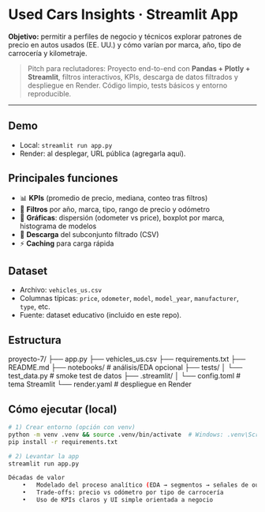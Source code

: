 # Used Cars Insights · Streamlit App

**Objetivo:** permitir a perfiles de negocio y técnicos explorar patrones de precio en autos usados (EE. UU.) y cómo varían por marca, año, tipo de carrocería y kilometraje.

> Pitch para reclutadores: Proyecto end-to-end con **Pandas + Plotly + Streamlit**, filtros interactivos, KPIs, descarga de datos filtrados y despliegue en Render. Código limpio, tests básicos y entorno reproducible.

---

## Demo
- Local: `streamlit run app.py`
- Render: al desplegar, URL pública (agregarla aquí).

## Principales funciones
- 📊 **KPIs** (promedio de precio, mediana, conteo tras filtros)
- 🧭 **Filtros** por año, marca, tipo, rango de precio y odómetro
- 🔎 **Gráficas**: dispersión (odometer vs price), boxplot por marca, histograma de modelos
- 💾 **Descarga** del subconjunto filtrado (CSV)
- ⚡ **Caching** para carga rápida

## Dataset
- Archivo: `vehicles_us.csv`
- Columnas típicas: `price`, `odometer`, `model`, `model_year`, `manufacturer`, `type`, etc.
- Fuente: dataset educativo (incluido en este repo).

## Estructura

proyecto-7/
├── app.py
├── vehicles_us.csv
├── requirements.txt
├── README.md
├── notebooks/           # análisis/EDA opcional
├── tests/
│   └── test_data.py     # smoke test de datos
├── .streamlit/
│   └── config.toml      # tema Streamlit
└── render.yaml          # despliegue en Render


## Cómo ejecutar (local)
```bash
# 1) Crear entorno (opción con venv)
python -m venv .venv && source .venv/bin/activate  # Windows: .venv\Scripts\activate
pip install -r requirements.txt

# 2) Levantar la app
streamlit run app.py

Décadas de valor
	•	Modelado del proceso analítico (EDA → segmentos → señales de outliers)
	•	Trade-offs: precio vs odómetro por tipo de carrocería
	•	Uso de KPIs claros y UI simple orientada a negocio

    